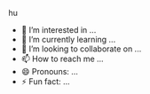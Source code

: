 hu

- 👀 I’m interested in ...
- 🌱 I’m currently learning ...
- 💞️ I’m looking to collaborate on ...
- 📫 How to reach me ...
- 😄 Pronouns: ...
- ⚡ Fun fact: ...

<!---
bomtyr/bomtyr is a ✨ special ✨ repository because its `README.md` (this file) appears on your GitHub profile.
You can click the Preview link to take a look at your changes.
--->
